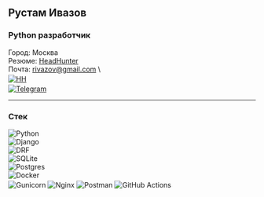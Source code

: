 ## Рустам Ивазов
### Python разработчик 

Город: Москва \
Резюме: [HeadHunter](https://hh.ru/applicant/resumes/view?resume=4eb35423ff0d1277e40039ed1f505159634833) \
Почта: [rivazov@gmail.com](mailto:rivazov@gmail.com) \

<p>
    <a href="https://hh.ru/resume/4eb35423ff0d1277e40039ed1f505159634833">
        <img alt="HH" src="https://img.shields.io/badge/%D0%A0%D0%B5%D0%B7%D1%8E%D0%BC%D0%B5-%20red?style=social&logo=HH&logoColor=red&label=HH">
    </a>
</p>
<p>
    <a href="https://t.me/rivazov">
        <img alt="Telegram" src="https://img.shields.io/badge/%40rivazov-2c2c2c?style=social&logo=telegram&logoColor=2c2c2c&labelColor=2c2c2c">
    </a>
</p>


---

### Стек
![Python](https://img.shields.io/badge/python-1f415f?style=for-the-badge&logo=python&logoColor=ffe76f&labelColor=2c2c2c) \
![Django](https://img.shields.io/badge/Django-0c4b32?style=for-the-badge&logo=django&logoColor=0a7f57&labelColor=2c2c2c)\
![DRF](https://img.shields.io/badge/REST_FRAMEWORK-2c2c2c?style=for-the-badge&logo=django&logoColor=b53e41&labelColor=2c2c2c&color=802d2d) \
![SQLite](https://img.shields.io/badge/SQLite-0582cc?style=for-the-badge&logo=sqlite&logoColor=1596d4&labelColor=2c2c2c&color=054a64) \
![Postgres](https://img.shields.io/badge/postgreSQL-2c2c2c?style=for-the-badge&logo=postgresql&logoColor=669ac6&labelColor=2c2c2c&color=336791)  \
![Docker](https://img.shields.io/badge/Docker-1c63ed?style=for-the-badge&logo=docker&logoColor=008dff&labelColor=2c2c2c) 

![Gunicorn](https://img.shields.io/badge/gunicorn-%298729.svg?style=for-the-badge&logo=gunicorn&logoColor=white)
![Nginx](https://img.shields.io/badge/nginx-%23009639.svg?style=for-the-badge&logo=nginx&logoColor=white)
![Postman](https://img.shields.io/badge/Postman-FF6C37?style=for-the-badge&logo=postman&logoColor=white)
![GitHub Actions](https://img.shields.io/badge/github%20actions-%232671E5.svg?style=for-the-badge&logo=githubactions&logoColor=white)



<style>
    p {
        margin-top: 3px;
        margin-bottom: 3px;
    }
</style>
